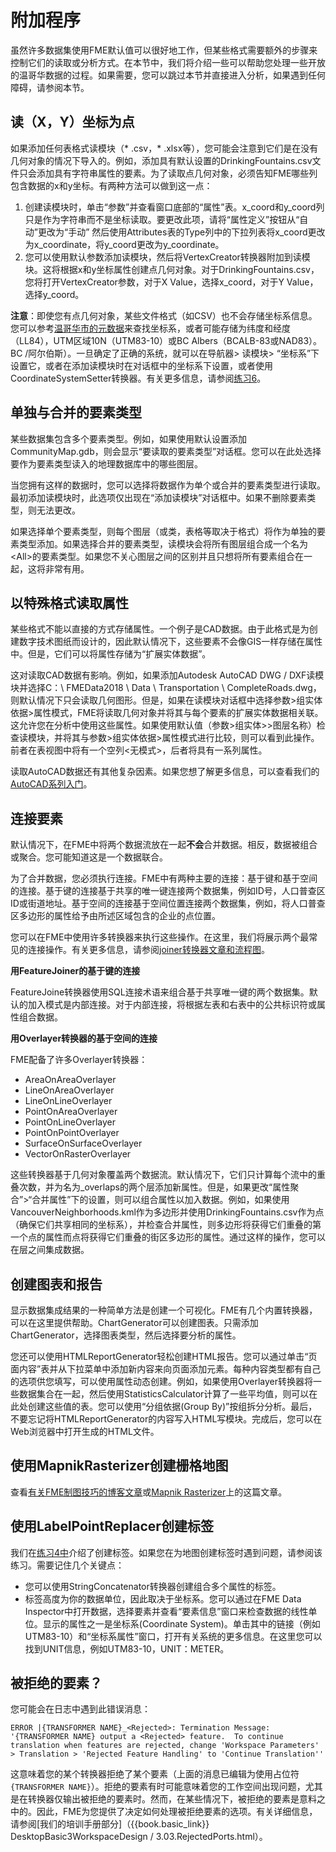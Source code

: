 # 附加程序

虽然许多数据集使用FME默认值可以很好地工作，但某些格式需要额外的步骤来控制它们的读取或分析方式。在本节中，我们将介绍一些可以帮助您处理一些开放的温哥华数据的过程。如果需要，您可以跳过本节并直接进入分析，如果遇到任何障碍，请参阅本节。

## 读（X，Y）坐标为点

如果添加任何表格式读模块（\* .csv，\* .xlsx等），您可能会注意到它们是在没有几何对象的情况下导入的。例如，添加具有默认设置的DrinkingFountains.csv文件只会添加具有字符串属性的要素。为了读取点几何对象，必须告知FME哪些列包含数据的x和y坐标。有两种方法可以做到这一点：

1. 创建读模块时，单击“参数”并查看窗口底部的“属性”表。x\_coord和y\_coord列只是作为字符串而不是坐标读取。要更改此项，请将“属性定义”按钮从“自动”更改为“手动” 然后使用Attributes表的Type列中的下拉列表将x\_coord更改为x\_coordinate，将y\_coord更改为y\_coordinate。
2. 您可以使用默认参数添加读模块，然后将VertexCreator转换器附加到读模块。这将根据x和y坐标属性创建点几何对象。对于DrinkingFountains.csv，您将打开VertexCreator参数，对于X Value，选择x\_coord，对于Y Value，选择y\_coord。

**注意**：即使您有点几何对象，某些文件格式（如CSV）也不会存储坐标系信息。您可以参考[温哥华市的元数据](http://data.vancouver.ca/datacatalogue/index.htm)来查找坐标系，或者可能存储为纬度和经度（LL84），UTM区域10N（UTM83-10）或BC Albers（BCALB-83或NAD83）。 BC /阿尔伯斯）。一旦确定了正确的系统，就可以在导航器&gt; 读模块&gt; “坐标系”下设置它，或者在添加读模块时在对话框中的坐标系下设置，或者使用CoordinateSystemSetter转换器。有关更多信息，请参阅[练习6](https://github.com/safesoftware/FMETraining/blob/FME-Desktop-Data-Integration-2018/Integration3LabExercises/..%5CIntegration3LabExercises%5C3.12.Exercise6.md)。

## 单独与合并的要素类型

某些数据集包含多个要素类型。例如，如果使用默认设置添加CommunityMap.gdb，则会显示“要读取的要素类型”对话框。您可以在此处选择要作为要素类型读入的地理数据库中的哪些图层。

当您拥有这样的数据时，您可以选择将数据作为单个或合并的要素类型进行读取。最初添加读模块时，此选项仅出现在“添加读模块”对话框中。如果不删除要素类型，则无法更改。

如果选择单个要素类型，则每个图层（或类，表格等取决于格式）将作为单独的要素类型添加。如果选择合并的要素类型，读模块会将所有图层组合成一个名为&lt;All&gt;的要素类型。如果您不关心图层之间的区别并且只想将所有要素组合在一起，这将非常有用。

## 以特殊格式读取属性

某些格式不能以直接的方式存储属性。一个例子是CAD数据。由于此格式是为创建数字技术图纸而设计的，因此默认情况下，这些要素不会像GIS一样存储在属性中。但是，它们可以将属性存储为“扩展实体数据”。

这对读取CAD数据有影响。例如，如果添加Autodesk AutoCAD DWG / DXF读模块并选择C：\ FMEData2018 \ Data \ Transportation \ CompleteRoads.dwg，则默认情况下只会读取几何图形。但是，如果在读模块对话框中选择参数&gt;组实体依据&gt;属性模式，FME将读取几何对象并将其与每个要素的扩展实体数据相关联。这允许您在分析中使用这些属性。如果使用默认值（参数&gt;组实体&gt;&gt;图层名称）检查读模块，并将其与参数&gt;组实体依据&gt;属性模式进行比较，则可以看到此操作。前者在表视图中将有一个空列&lt;无模式&gt;，后者将具有一系列属性。

读取AutoCAD数据还有其他复杂因素。如果您想了解更多信息，可以查看我们的[AutoCAD系列入门](https://knowledge.safe.com/articles/22968/getting-started-with-autocad.html)。

## 连接要素

默认情况下，在FME中将两个数据流放在一起**不会**合并数据。相反，数据被组合或聚合。您可能知道这是一个数据联合。

为了合并数据，您必须执行连接。FME中有两种主要的连接：基于键和基于空间的连接。基于键的连接基于共享的唯一键连接两个数据集，例如ID号，人口普查区ID或街道地址。基于空间的连接基于空间位置连接两个数据集，例如，将人口普查区多边形的属性给予由所述区域包含的企业的点位置。

您可以在FME中使用许多转换器来执行这些操作。在这里，我们将展示两个最常见的连接操作。有关更多信息，请参阅[joiner转换器文章和流程图](https://knowledge.safe.com/articles/34619/working-with-database-transformers-1.html)。

**用FeatureJoiner的基于键的连接**

FeatureJoine转换器使用SQL连接术语来组合基于共享唯一键的两个数据集。默认的加入模式是内部连接。对于内部连接，将根据左表和右表中的公共标识符或属性组合数据。

**用Overlayer转换器的基于空间的连接**

FME配备了许多Overlayer转换器：

* AreaOnAreaOverlayer
* LineOnAreaOverlayer
* LineOnLineOverlayer
* PointOnAreaOverlayer
* PointOnLineOverlayer
* PointOnPointOverlayer
* SurfaceOnSurfaceOverlayer
* VectorOnRasterOverlayer

这些转换器基于几何对象覆盖两个数据流。默认情况下，它们只计算每个流中的重叠次数，并为名为\_overlaps的两个层添加新属性。但是，如果更改“属性聚合”&gt;“合并属性”下的设置，则可以组合属性以加入数据。例如，如果使用VancouverNeighborhoods.kml作为多边形并使用DrinkingFountains.csv作为点（确保它们共享相同的坐标系），并检查合并属性，则多边形将获得它们重叠的第一个点的属性而点将获得它们重叠的街区多边形的属性。通过这样的操作，您可以在层之间集成数据。

## 创建图表和报告

显示数据集成结果的一种简单方法是创建一个可视化。FME有几个内置转换器，可以在这里提供帮助。ChartGenerator可以创建图表。只需添加ChartGenerator，选择图表类型，然后选择要分析的属性。

您还可以使用HTMLReportGenerator轻松创建HTML报告。您可以通过单击“页面内容”表并从下拉菜单中添加新内容来向页面添加元素。每种内容类型都有自己的选项供您填写，可以使用属性动态创建。例如，如果使用Overlayer转换器将一些数据集合在一起，然后使用StatisticsCalculator计算了一些平均值，则可以在此处创建这些值的表。您可以使用“分组依据\(Group By\)”按组拆分分析。最后，不要忘记将HTMLReportGenerator的内容写入HTML写模块。完成后，您可以在Web浏览器中打开生成的HTML文件。

## 使用MapnikRasterizer创建栅格地图

查看[有关FME制图技巧的博客文章](https://blog.safe.com/2017/12/cartography/)或[Mapnik Rasterizer](https://knowledge.safe.com/articles/1092/introduction-to-mapnikrasterizer.html)上的这篇文章。

## 使用LabelPointReplacer创建标签

我们在[练习4中](https://github.com/safesoftware/FMETraining/blob/FME-Desktop-Data-Integration-2018/Integration3LabExercises/..%5CIntegration3LabExercises%5C3.09.Exercise4.md)介绍了创建标签。如果您在为地图创建标签时遇到问题，请参阅该练习。需要记住几个关键点：

* 您可以使用StringConcatenator转换器创建组合多个属性的标签。
* 标签高度为你的数据单位，因此取决于坐标系。您可以通过在FME Data Inspector中打开数据，选择要素并查看“要素信息”窗口来检查数据的线性单位。显示的属性之一是坐标系\(Coordinate System\)。单击其中的链接（例如UTM83-10）和“坐标系属性”窗口，打开有关系统的更多信息。在这里您可以找到UNIT信息，例如UTM83-10，UNIT：METER。

## 被拒绝的要素？

您可能会在日志中遇到此错误消息：

```text
ERROR |{TRANSFORMER NAME}_<Rejected>: Termination Message: '{TRANSFORMER NAME} output a <Rejected> feature.  To continue translation when features are rejected, change 'Workspace Parameters' > Translation > 'Rejected Feature Handling' to 'Continue Translation''
```

这意味着您的某个转换器拒绝了某个要素（上面的消息已编辑为使用占位符`{TRANSFORMER NAME}`）。拒绝的要素有时可能意味着您的工作空间出现问题，尤其是在转换器仅输出被拒绝的要素时。然而，在某些情况下，被拒绝的要素是意料之中的。因此，FME为您提供了决定如何处理被拒绝要素的选项。有关详细信息，请参阅\[我们的培训手册部分\]（{{book.basic\_link}} DesktopBasic3WorkspaceDesign / 3.03.RejectedPorts.html）。

